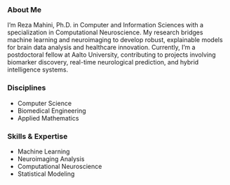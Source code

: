 
### About Me  
I’m Reza Mahini, Ph.D. in Computer and Information Sciences with a specialization in Computational Neuroscience. My research bridges machine learning and neuroimaging to develop robust, explainable models for brain data analysis and healthcare innovation. Currently, I’m a postdoctoral fellow at Aalto University, contributing to projects involving biomarker discovery, real-time neurological prediction, and hybrid intelligence systems.

### Disciplines  
- Computer Science  
- Biomedical Engineering  
- Applied Mathematics

### Skills & Expertise  
- Machine Learning  
- Neuroimaging Analysis  
- Computational Neuroscience  
- Statistical Modeling

